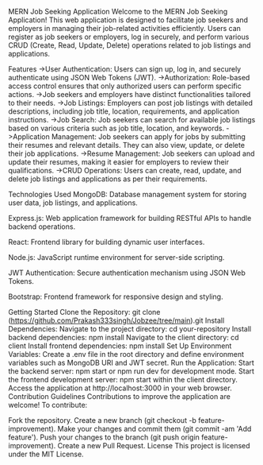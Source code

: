 MERN Job Seeking Application
Welcome to the MERN Job Seeking Application! This web application is designed to facilitate job seekers and employers in managing their job-related activities efficiently.
Users can register as job seekers or employers, log in securely, and perform various CRUD (Create, Read, Update, Delete) operations related to job listings and applications.

Features
->User Authentication: Users can sign up, log in, and securely authenticate using JSON Web Tokens (JWT).
->Authorization: Role-based access control ensures that only authorized users can perform specific actions. 
->Job seekers and employers have distinct functionalities tailored to their needs.
->Job Listings: Employers can post job listings with detailed descriptions, including job title, location, requirements, and application instructions.
->Job Search: Job seekers can search for available job listings based on various criteria such as job title, location, and keywords.
->Application Management: Job seekers can apply for jobs by submitting their resumes and relevant details. They can also view, update, or delete their job applications.
->Resume Management: Job seekers can upload and update their resumes, making it easier for employers to review their qualifications.
->CRUD Operations: Users can create, read, update, and delete job listings and applications as per their requirements.

 Technologies Used
MongoDB: Database management system for storing user data, job listings, and applications.

Express.js: Web application framework for building RESTful APIs to handle backend operations.

React: Frontend library for building dynamic user interfaces.

Node.js: JavaScript runtime environment for server-side scripting.

JWT Authentication: Secure authentication mechanism using JSON Web Tokens.

Bootstrap: Frontend framework for responsive design and styling.

  Getting Started
Clone the Repository: git clone (https://github.com/Prakash333singh/Jobzee/tree/main).git
Install Dependencies:
Navigate to the project directory: cd your-repository
Install backend dependencies: npm install
Navigate to the client directory: cd client
Install frontend dependencies: npm install
Set Up Environment Variables:
Create a .env file in the root directory and define environment variables such as MongoDB URI and JWT secret.
Run the Application:
Start the backend server: npm start or npm run dev for development mode.
Start the frontend development server: npm start within the client directory.
Access the application at http://localhost:3000 in your web browser.
Contribution Guidelines
Contributions to improve the application are welcome! To contribute:

Fork the repository.
Create a new branch (git checkout -b feature-improvement).
Make your changes and commit them (git commit -am 'Add feature').
Push your changes to the branch (git push origin feature-improvement).
Create a new Pull Request.
License
This project is licensed under the MIT License.
